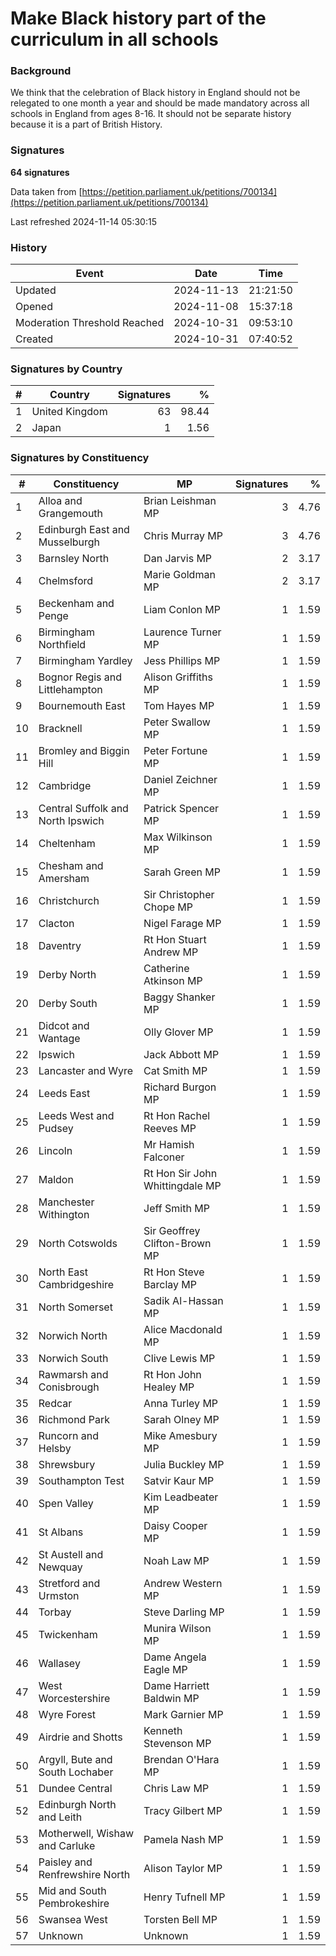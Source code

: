 # Make Black history part of the curriculum in all schools

### Background

We think that the celebration of Black history in England should not be relegated to one month a year and should be made mandatory across all schools in England from ages 8-16. It should not be separate history because it is a part of British History.

### Signatures

**64 signatures**

Data taken from [https://petition.parliament.uk/petitions/700134](https://petition.parliament.uk/petitions/700134)

Last refreshed 2024-11-14 05:30:15

### History

| Event | Date | Time |
| - | - | - |
| Updated | 2024-11-13 | 21:21:50 |
| Opened | 2024-11-08 | 15:37:18 |
| Moderation Threshold Reached | 2024-10-31 | 09:53:10 |
| Created | 2024-10-31 | 07:40:52 |

### Signatures by Country

| # | Country | Signatures | % |
| - | - | -: | -: |
| 1 | United Kingdom | 63 | 98.44 |
| 2 | Japan | 1 | 1.56 |

### Signatures by Constituency

| # | Constituency | MP | Signatures | % |
| - | - | - | -: | -: |
| 1 | Alloa and Grangemouth | Brian Leishman MP | 3 | 4.76 |
| 2 | Edinburgh East and Musselburgh | Chris Murray MP | 3 | 4.76 |
| 3 | Barnsley North | Dan Jarvis MP | 2 | 3.17 |
| 4 | Chelmsford | Marie Goldman MP | 2 | 3.17 |
| 5 | Beckenham and Penge | Liam Conlon MP | 1 | 1.59 |
| 6 | Birmingham Northfield | Laurence Turner MP | 1 | 1.59 |
| 7 | Birmingham Yardley | Jess Phillips MP | 1 | 1.59 |
| 8 | Bognor Regis and Littlehampton | Alison Griffiths MP | 1 | 1.59 |
| 9 | Bournemouth East | Tom Hayes MP | 1 | 1.59 |
| 10 | Bracknell | Peter Swallow MP | 1 | 1.59 |
| 11 | Bromley and Biggin Hill | Peter Fortune MP | 1 | 1.59 |
| 12 | Cambridge | Daniel Zeichner MP | 1 | 1.59 |
| 13 | Central Suffolk and North Ipswich | Patrick Spencer MP | 1 | 1.59 |
| 14 | Cheltenham | Max Wilkinson MP | 1 | 1.59 |
| 15 | Chesham and Amersham | Sarah Green MP | 1 | 1.59 |
| 16 | Christchurch | Sir Christopher Chope MP | 1 | 1.59 |
| 17 | Clacton | Nigel Farage MP | 1 | 1.59 |
| 18 | Daventry | Rt Hon Stuart Andrew MP | 1 | 1.59 |
| 19 | Derby North | Catherine Atkinson MP | 1 | 1.59 |
| 20 | Derby South | Baggy Shanker MP | 1 | 1.59 |
| 21 | Didcot and Wantage | Olly Glover MP | 1 | 1.59 |
| 22 | Ipswich | Jack Abbott MP | 1 | 1.59 |
| 23 | Lancaster and Wyre | Cat Smith MP | 1 | 1.59 |
| 24 | Leeds East | Richard Burgon MP | 1 | 1.59 |
| 25 | Leeds West and Pudsey | Rt Hon Rachel Reeves MP | 1 | 1.59 |
| 26 | Lincoln | Mr Hamish Falconer | 1 | 1.59 |
| 27 | Maldon | Rt Hon Sir John Whittingdale MP | 1 | 1.59 |
| 28 | Manchester Withington | Jeff Smith MP | 1 | 1.59 |
| 29 | North Cotswolds | Sir Geoffrey Clifton-Brown MP | 1 | 1.59 |
| 30 | North East Cambridgeshire | Rt Hon Steve Barclay MP | 1 | 1.59 |
| 31 | North Somerset | Sadik Al-Hassan MP | 1 | 1.59 |
| 32 | Norwich North | Alice Macdonald MP | 1 | 1.59 |
| 33 | Norwich South | Clive Lewis MP | 1 | 1.59 |
| 34 | Rawmarsh and Conisbrough | Rt Hon John Healey MP | 1 | 1.59 |
| 35 | Redcar | Anna Turley MP | 1 | 1.59 |
| 36 | Richmond Park | Sarah Olney MP | 1 | 1.59 |
| 37 | Runcorn and Helsby | Mike Amesbury MP | 1 | 1.59 |
| 38 | Shrewsbury | Julia Buckley MP | 1 | 1.59 |
| 39 | Southampton Test | Satvir Kaur MP | 1 | 1.59 |
| 40 | Spen Valley | Kim Leadbeater MP | 1 | 1.59 |
| 41 | St Albans | Daisy Cooper MP | 1 | 1.59 |
| 42 | St Austell and Newquay | Noah Law MP | 1 | 1.59 |
| 43 | Stretford and Urmston | Andrew Western MP | 1 | 1.59 |
| 44 | Torbay | Steve Darling MP | 1 | 1.59 |
| 45 | Twickenham | Munira Wilson MP | 1 | 1.59 |
| 46 | Wallasey | Dame Angela Eagle MP | 1 | 1.59 |
| 47 | West Worcestershire | Dame Harriett Baldwin MP | 1 | 1.59 |
| 48 | Wyre Forest | Mark Garnier MP | 1 | 1.59 |
| 49 | Airdrie and Shotts | Kenneth Stevenson MP | 1 | 1.59 |
| 50 | Argyll, Bute and South Lochaber | Brendan O'Hara MP | 1 | 1.59 |
| 51 | Dundee Central | Chris Law MP | 1 | 1.59 |
| 52 | Edinburgh North and Leith | Tracy Gilbert MP | 1 | 1.59 |
| 53 | Motherwell, Wishaw and Carluke | Pamela Nash MP | 1 | 1.59 |
| 54 | Paisley and Renfrewshire North | Alison Taylor MP | 1 | 1.59 |
| 55 | Mid and South Pembrokeshire | Henry Tufnell MP | 1 | 1.59 |
| 56 | Swansea West | Torsten Bell MP | 1 | 1.59 |
| 57 | Unknown | Unknown | 1 | 1.59 |
